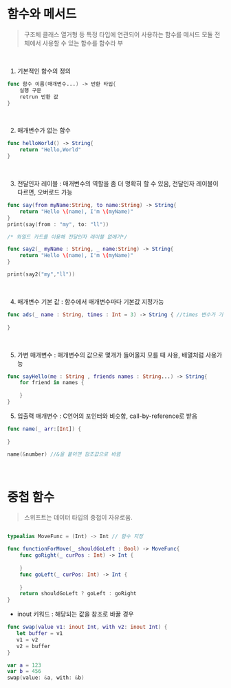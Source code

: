 # 함수와 메서드

> 구조체 클래스 열거형 등 특정 타입에 연관되어 사용하는 함수를 메서드 모듈 전체에서 사용할 수 있는 함수를 함수라 부

<br>

1. 기본적인 함수의 정의

```swift
func 함수 이름(매개변수...) -> 반환 타입{
    실행 구문
    retrun 반환 값
}
```


<br>

2. 매개변수가 없는 함수

```swift
func helloWorld() -> String{
    return "Hello,World"
}
```

<br>


3. 전달인자 레이블 : 매개변수의 역할을 좀 더 명확히 할 수 있음, 전달인자 레이블이 다르면, 오버로드 가능

```swift
func say(from myName:String, to name:String) -> String{
    return "Hello \(name), I'm \(myName)"
}
print(say(from : "my", to: "ll"))

/* 와일드 카드를 이용해 전달인자 레이블 없에기*/

func say2(_ myName : String, _ name:String) -> String{
    return "Hello \(name), I'm \(myName)"
}

print(say2("my","ll"))
```

<br>


4. 매개변수 기본 값 : 함수에서 매개변수마다 기본값 지정가능

```swift
func ads(_ name : String, times : Int = 3) -> String { //times 변수가 기본으로 3을 가짐
    
}
```

<br>

5. 가변 매개변수  : 매개변수의 값으로 몇개가 들어올지 모를 때 사용, 배열처럼 사용가능

```swift
func sayHello(me : String , friends names : String...) -> String{
    for friend in names {
    
    }
}
```

5. 입출력 매개변수 : C언어의 포인터와 비슷함, call-by-reference로 받음

```swift
func name(_ arr:[Int]) {
    
}

name(&number) //&을 붙이면 참조값으로 바뀜
```

<br>

# 중첩 함수

> 스위프트는 데이터 타입의 중첩이 자유로움. 

```swift

typealias MoveFunc = (Int) -> Int // 함수 지정

func functionForMove(_ shouldGoLeft : Bool) -> MoveFunc{
    func goRight(_ curPos : Int) -> Int {
    
    }
    func goLeft(_ curPos: Int) -> Int {
     
    }
    return shouldGoLeft ? goLeft : goRight
}

```

- inout 키워드 : 해당되는 값을 참조로 바꿀 경우

```swift
func swap(value v1: inout Int, with v2: inout Int) {
   let buffer = v1
   v1 = v2
   v2 = buffer
}

var a = 123
var b = 456
swap(value: &a, with: &b)

```